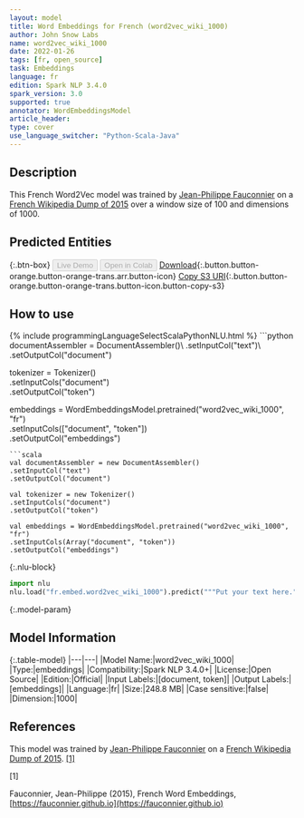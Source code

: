 ```yaml
---
layout: model
title: Word Embeddings for French (word2vec_wiki_1000)
author: John Snow Labs
name: word2vec_wiki_1000
date: 2022-01-26
tags: [fr, open_source]
task: Embeddings
language: fr
edition: Spark NLP 3.4.0
spark_version: 3.0
supported: true
annotator: WordEmbeddingsModel
article_header:
type: cover
use_language_switcher: "Python-Scala-Java"
---
```


## Description

This French Word2Vec model was trained by [Jean-Philippe Fauconnier](https://fauconnier.github.io/) on a  [French Wikipedia Dump of 2015](https://dumps.wikimedia.org/frwiki/) over a window size of 100 and dimensions of 1000.

## Predicted Entities



{:.btn-box}
<button class="button button-orange" disabled>Live Demo</button>
<button class="button button-orange" disabled>Open in Colab</button>
[Download](https://s3.amazonaws.com/auxdata.johnsnowlabs.com/public/models/word2vec_wiki_1000_fr_3.4.0_3.0_1643203216331.zip){:.button.button-orange.button-orange-trans.arr.button-icon}
[Copy S3 URI](s3://auxdata.johnsnowlabs.com/public/models/word2vec_wiki_1000_fr_3.4.0_3.0_1643203216331.zip){:.button.button-orange.button-orange-trans.button-icon.button-copy-s3}

## How to use



<div class="tabs-box" markdown="1">
{% include programmingLanguageSelectScalaPythonNLU.html %}
```python
documentAssembler = DocumentAssembler()\
.setInputCol("text")\
.setOutputCol("document")

tokenizer = Tokenizer()\
.setInputCols("document")\
.setOutputCol("token")

embeddings = WordEmbeddingsModel.pretrained("word2vec_wiki_1000", "fr")\
.setInputCols(["document", "token"])\
.setOutputCol("embeddings")
```
```scala
val documentAssembler = new DocumentAssembler()
.setInputCol("text")
.setOutputCol("document")

val tokenizer = new Tokenizer()
.setInputCols("document")
.setOutputCol("token")

val embeddings = WordEmbeddingsModel.pretrained("word2vec_wiki_1000", "fr")
.setInputCols(Array("document", "token"))
.setOutputCol("embeddings")
```


{:.nlu-block}
```python
import nlu
nlu.load("fr.embed.word2vec_wiki_1000").predict("""Put your text here.""")
```

</div>

{:.model-param}
## Model Information

{:.table-model}
|---|---|
|Model Name:|word2vec_wiki_1000|
|Type:|embeddings|
|Compatibility:|Spark NLP 3.4.0+|
|License:|Open Source|
|Edition:|Official|
|Input Labels:|[document, token]|
|Output Labels:|[embeddings]|
|Language:|fr|
|Size:|248.8 MB|
|Case sensitive:|false|
|Dimension:|1000|

## References

This model was trained by [Jean-Philippe Fauconnier](https://fauconnier.github.io/) on a [French Wikipedia Dump of 2015](https://dumps.wikimedia.org/frwiki/). [[1]](#1)

<a id="1">[1]</a>

Fauconnier, Jean-Philippe (2015), French Word Embeddings, [https://fauconnier.github.io](https://fauconnier.github.io)
